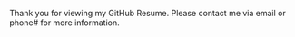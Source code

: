 Thank you for viewing my GitHub Resume. Please contact me via email or phone# for more information. 
